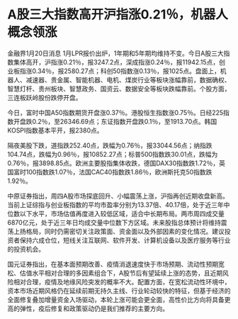 # A股三大指数高开沪指涨0.21％，机器人概念领涨

金融界1月20日消息
1月LPR报价出炉，1年期和5年期均维持不变。今日A股三大指数集体高开，沪指涨0.21％，报3247.2点，深成指涨0.24％，报11942.15点，创业板指涨0.34％，报2580.27点；科创50指数涨0.13％，报1025点。盘面上，机器人、减速器、贵金属、智能机器、电机、煤炭行业等板块涨幅靠前，数据确权、智慧灯杆、贵州板块、智慧政务、国资云、数据安全等板块跌幅靠前。个股方面，三连板跃岭股份跌停开盘。

今日，富时中国A50指数期货开盘涨0.37％。港股恒生指数涨0.75％。日经225指数开盘跌0.2％，至26346.69点；东证指数开盘跌0.1％，至1913.70点。韩国KOSPI指数基本平开，报2380点。

隔夜美股下跌，道指跌252.40点，跌幅为0.76％，报33044.56点；纳指跌104.74点，跌幅为0.96％，报10852.27点；标普500指数跌30.01点，跌幅为0.76％，报3898.85点。欧洲主要股指集体收跌，德国DAX30指数跌1.72％，英国富时100指数跌1.07％，法国CAC40指数跌1.86％，欧洲斯托克50指数跌1.92％。

中原证券指出，周四A股市场探底回升、小幅震荡上涨，沪指再创近期收盘新高。当前上证综指与创业板指数的平均市盈率分别为13.37倍、40.17倍，处于近三年中位数以下水平，市场估值再度进入较低区域，适合中长期布局。两市周四成交量6870亿元，处于近三年日均成交量中位数下方区域。未来股指总体预计将维持震荡上扬格局，同时仍需密切关注政策面、资金面以及外部因素的变化情况。建议投资者保持六成仓位，短线关注互联网、软件开发、计算机设备以及医疗服务等行业的投资机会。

国元证券指出，在基本面预期改善、疫情消退速度快于市场预期、流动性预期宽松、估值水平相对合理的多因素组合下，A股节后有望延续上涨的态势，且近期风险相对合理，疫情及地缘风险突发的概率不大。配置方面，在宽松流动性环境中，资本市场近期风格仍在延续前期无持久主线、行业轮动较快的特征，但基于经济的全面修复叠加增量资金入场驱动，本轮上涨可能会更全面，高性价比方向将具备更高的弹性，疫后修复和政策驱动仍是我们推荐的主要方向。

